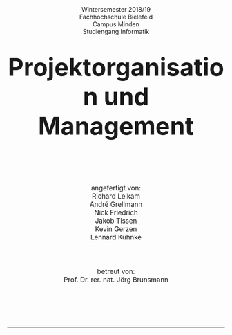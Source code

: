 
<div style="text-align: center; font-size: 1em">
	Wintersemester 2018/19<br>
	Fachhochschule Bielefeld<br> 
	Campus Minden<br>
	Studiengang Informatik<br>
</div>

<div style="text-align: center; font-size: 4em; font-weight: bold; margin: 40px 0px 100px 0px">Projektorganisation und Management</div>

<div style="text-align: center; font-size: 1.1em; margin: 0px 0px 60px 0px">
	angefertigt von:<br>
	Richard Leikam<br>
	André Grellmann<br>
	Nick Friedrich<br>
	Jakob Tissen<br>
	Kevin Gerzen<br>
	Lennard Kuhnke<br>
</div>

<div style="text-align: center; font-size: 1.1em; margin: 0px 0px 50px 0px; padding-bottom: 100px; border-bottom: solid 1px">
	betreut von:<br>
	Prof. Dr. rer. nat. Jörg Brunsmann<br>
</div>